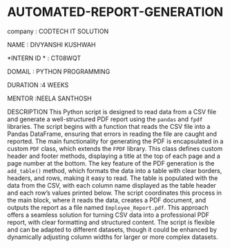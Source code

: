 # AUTOMATED-REPORT-GENERATION

company : CODTECH IT SOLUTION

NAME : DIVYANSHI KUSHWAH

*INTERN ID * : CT08WQT

DOMAIL : PYTHON PROGRAMMING

DURATION :4 WEEKS

MENTOR :NEELA SANTHOSH

DESCRIPTION
This Python script is designed to read data from a CSV file and generate a well-structured PDF report using the `pandas` and `fpdf` libraries. The script begins with a function that reads the CSV file into a Pandas DataFrame, ensuring that errors in reading the file are caught and reported. The main functionality for generating the PDF is encapsulated in a custom `PDF` class, which extends the `FPDF` library. This class defines custom header and footer methods, displaying a title at the top of each page and a page number at the bottom. The key feature of the PDF generation is the `add_table()` method, which formats the data into a table with clear borders, headers, and rows, making it easy to read. The table is populated with the data from the CSV, with each column name displayed as the table header and each row’s values printed below. The script coordinates this process in the main block, where it reads the data, creates a PDF document, and outputs the report as a file named `Employee_Report.pdf`. This approach offers a seamless solution for turning CSV data into a professional PDF report, with clear formatting and structured content. The script is flexible and can be adapted to different datasets, though it could be enhanced by dynamically adjusting column widths for larger or more complex datasets.
